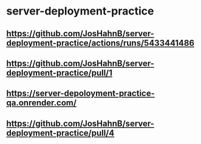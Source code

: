 # server-deployment-practice

<!-- actions -->
## https://github.com/JosHahnB/server-deployment-practice/actions/runs/5433441486

<!-- pull request -->
## https://github.com/JosHahnB/server-deployment-practice/pull/1

<!-- render deployment -->
## https://server-depoloyment-practice-qa.onrender.com/

<!-- basic-api -->

## https://github.com/JosHahnB/server-deployment-practice/pull/4
